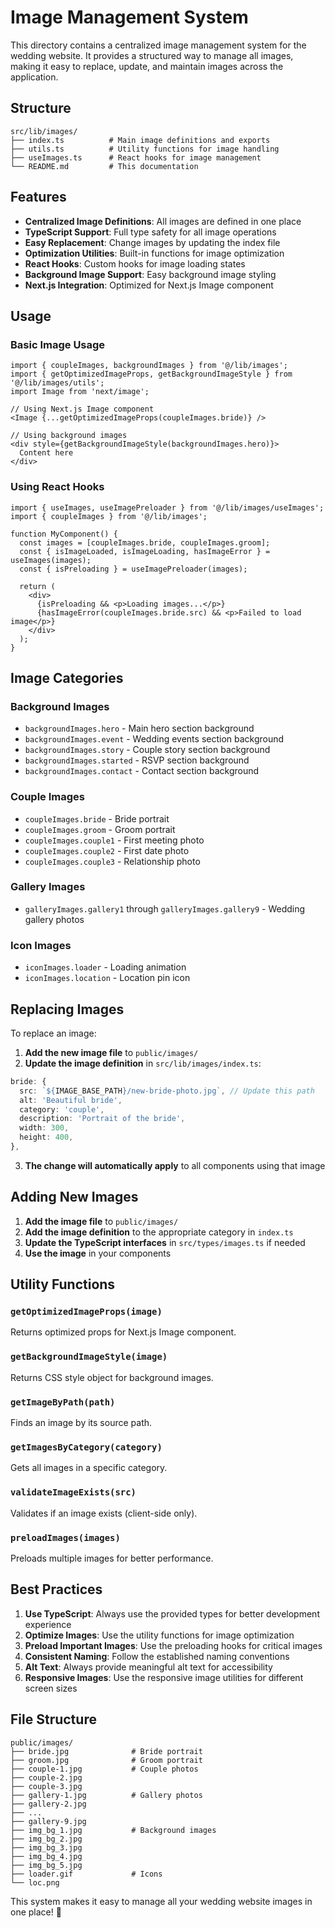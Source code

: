 # Image Management System

This directory contains a centralized image management system for the wedding website. It provides a structured way to manage all images, making it easy to replace, update, and maintain images across the application.

## Structure

```
src/lib/images/
├── index.ts          # Main image definitions and exports
├── utils.ts          # Utility functions for image handling
├── useImages.ts      # React hooks for image management
└── README.md         # This documentation
```

## Features

- **Centralized Image Definitions**: All images are defined in one place
- **TypeScript Support**: Full type safety for all image operations
- **Easy Replacement**: Change images by updating the index file
- **Optimization Utilities**: Built-in functions for image optimization
- **React Hooks**: Custom hooks for image loading states
- **Background Image Support**: Easy background image styling
- **Next.js Integration**: Optimized for Next.js Image component

## Usage

### Basic Image Usage

```tsx
import { coupleImages, backgroundImages } from '@/lib/images';
import { getOptimizedImageProps, getBackgroundImageStyle } from '@/lib/images/utils';
import Image from 'next/image';

// Using Next.js Image component
<Image {...getOptimizedImageProps(coupleImages.bride)} />

// Using background images
<div style={getBackgroundImageStyle(backgroundImages.hero)}>
  Content here
</div>
```

### Using React Hooks

```tsx
import { useImages, useImagePreloader } from '@/lib/images/useImages';
import { coupleImages } from '@/lib/images';

function MyComponent() {
  const images = [coupleImages.bride, coupleImages.groom];
  const { isImageLoaded, isImageLoading, hasImageError } = useImages(images);
  const { isPreloading } = useImagePreloader(images);

  return (
    <div>
      {isPreloading && <p>Loading images...</p>}
      {hasImageError(coupleImages.bride.src) && <p>Failed to load image</p>}
    </div>
  );
}
```

## Image Categories

### Background Images
- `backgroundImages.hero` - Main hero section background
- `backgroundImages.event` - Wedding events section background
- `backgroundImages.story` - Couple story section background
- `backgroundImages.started` - RSVP section background
- `backgroundImages.contact` - Contact section background

### Couple Images
- `coupleImages.bride` - Bride portrait
- `coupleImages.groom` - Groom portrait
- `coupleImages.couple1` - First meeting photo
- `coupleImages.couple2` - First date photo
- `coupleImages.couple3` - Relationship photo

### Gallery Images
- `galleryImages.gallery1` through `galleryImages.gallery9` - Wedding gallery photos

### Icon Images
- `iconImages.loader` - Loading animation
- `iconImages.location` - Location pin icon

## Replacing Images

To replace an image:

1. **Add the new image file** to `public/images/`
2. **Update the image definition** in `src/lib/images/index.ts`:

```typescript
bride: {
  src: `${IMAGE_BASE_PATH}/new-bride-photo.jpg`, // Update this path
  alt: 'Beautiful bride',
  category: 'couple',
  description: 'Portrait of the bride',
  width: 300,
  height: 400,
},
```

3. **The change will automatically apply** to all components using that image

## Adding New Images

1. **Add the image file** to `public/images/`
2. **Add the image definition** to the appropriate category in `index.ts`
3. **Update the TypeScript interfaces** in `src/types/images.ts` if needed
4. **Use the image** in your components

## Utility Functions

### `getOptimizedImageProps(image)`
Returns optimized props for Next.js Image component.

### `getBackgroundImageStyle(image)`
Returns CSS style object for background images.

### `getImageByPath(path)`
Finds an image by its source path.

### `getImagesByCategory(category)`
Gets all images in a specific category.

### `validateImageExists(src)`
Validates if an image exists (client-side only).

### `preloadImages(images)`
Preloads multiple images for better performance.

## Best Practices

1. **Use TypeScript**: Always use the provided types for better development experience
2. **Optimize Images**: Use the utility functions for image optimization
3. **Preload Important Images**: Use the preloading hooks for critical images
4. **Consistent Naming**: Follow the established naming conventions
5. **Alt Text**: Always provide meaningful alt text for accessibility
6. **Responsive Images**: Use the responsive image utilities for different screen sizes

## File Structure

```
public/images/
├── bride.jpg              # Bride portrait
├── groom.jpg              # Groom portrait
├── couple-1.jpg           # Couple photos
├── couple-2.jpg
├── couple-3.jpg
├── gallery-1.jpg          # Gallery photos
├── gallery-2.jpg
├── ...
├── gallery-9.jpg
├── img_bg_1.jpg           # Background images
├── img_bg_2.jpg
├── img_bg_3.jpg
├── img_bg_4.jpg
├── img_bg_5.jpg
├── loader.gif             # Icons
└── loc.png
```

This system makes it easy to manage all your wedding website images in one place! 🎉
